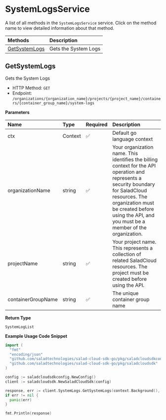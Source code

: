 # SystemLogsService

A list of all methods in the `SystemLogsService` service. Click on the method name to view detailed information about that method.

| Methods                         | Description          |
| :------------------------------ | :------------------- |
| [GetSystemLogs](#getsystemlogs) | Gets the System Logs |

## GetSystemLogs

Gets the System Logs

- HTTP Method: `GET`
- Endpoint: `/organizations/{organization_name}/projects/{project_name}/containers/{container_group_name}/system-logs`

**Parameters**

| Name               | Type    | Required | Description                                                                                                                                                                                                                                         |
| :----------------- | :------ | :------- | :-------------------------------------------------------------------------------------------------------------------------------------------------------------------------------------------------------------------------------------------------- |
| ctx                | Context | ✅       | Default go language context                                                                                                                                                                                                                         |
| organizationName   | string  | ✅       | Your organization name. This identifies the billing context for the API operation and represents a security boundary for SaladCloud resources. The organization must be created before using the API, and you must be a member of the organization. |
| projectName        | string  | ✅       | Your project name. This represents a collection of related SaladCloud resources. The project must be created before using the API.                                                                                                                  |
| containerGroupName | string  | ✅       | The unique container group name                                                                                                                                                                                                                     |

**Return Type**

`SystemLogList`

**Example Usage Code Snippet**

```go
import (
  "fmt"
  "encoding/json"
  "github.com/saladtechnologies/salad-cloud-sdk-go/pkg/saladcloudsdkconfig"
  "github.com/saladtechnologies/salad-cloud-sdk-go/pkg/saladcloudsdk"
)

config := saladcloudsdkconfig.NewConfig()
client := saladcloudsdk.NewSaladCloudSdk(config)

response, err := client.SystemLogs.GetSystemLogs(context.Background(), "organizationName", "projectName", "containerGroupName")
if err != nil {
  panic(err)
}

fmt.Println(response)
```
